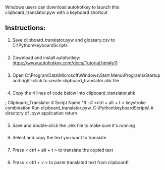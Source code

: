 Windows users can download autohotkey to launch
this clipboard_translator.pyw with a keyboard shortcut
###
## Instructions:
1) Save clipboard_translator.pyw and glossary.csv to C:\Python\keyboardScripts
###
2) Download and install autohotkey:
     https://www.autohotkey.com/docs/Tutorial.htm#s11
###
3) Open C:\ProgramData\Microsoft\Windows\Start Menu\Programs\Startup
   and right-click to create clipboard_translator.ahk file
###
4) Copy the 4 lines of code below into clipboard_translator.ahk

; Clipboard_Translator # Script Name
^!t:: # <ctrl + alt + t > keystroke combination
Run clipboard_translator.pyw, C:\Python\keyboardScripts\ # directory of .pyw application
return

###
5) Save and double-click the .ahk file to make sure it's running
###
6) Select and copy the text you want to translate
###
7) Press < ctrl + alt + t > to translate the copied text
###
8) Press < ctrl + v > to paste translated text from clipboard!
###
